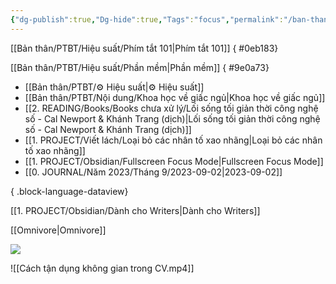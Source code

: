 ```yaml
---
{"dg-publish":true,"Dg-hide":true,"Tags":"focus","permalink":"/ban-than/ptbt/hieu-suat/","dgPassFrontmatter":true}
---
```


[[Bản thân/PTBT/Hiệu suất/Phím tắt 101\|Phím tắt 101]]
{ #0eb183}


[[Bản thân/PTBT/Hiệu suất/Phần mềm\|Phần mềm]]
{ #9e0a73}


- [[Bản thân/PTBT/⚙️ Hiệu suất\|⚙️ Hiệu suất]]
- [[Bản thân/PTBT/Nội dung/Khoa học về giấc ngủ\|Khoa học về giấc ngủ]]
- [[2. READING/Books/Books chưa xử lý/Lối sống tối giản thời công nghệ số - Cal Newport & Khánh Trang (dịch)\|Lối sống tối giản thời công nghệ số - Cal Newport & Khánh Trang (dịch)]]
- [[1. PROJECT/Viết lách/Loại bỏ các nhân tố xao nhãng\|Loại bỏ các nhân tố xao nhãng]]
- [[1. PROJECT/Obsidian/Fullscreen Focus Mode\|Fullscreen Focus Mode]]
- [[0. JOURNAL/Năm 2023/Tháng 9/2023-09-02\|2023-09-02]]

{ .block-language-dataview}

[[1. PROJECT/Obsidian/Dành cho Writers\|Dành cho Writers]]

[[Omnivore\|Omnivore]]

![](https://i.imgur.com/02Hv6KP.png)

![[Cách tận dụng không gian trong CV.mp4]]